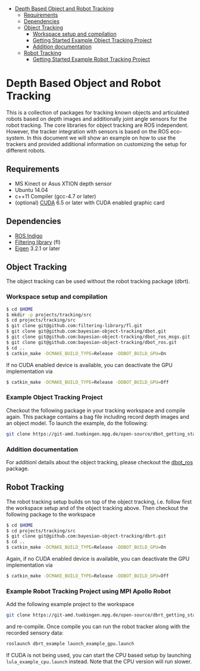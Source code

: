 

* [Depth Based Object and Robot Tracking](#depth-based-object-and-robot-tracking)
  * [Requirements](#requirements)
  * [Dependencies](#dependencies)
  * [Object Tracking](#object-tracking)
    * [Workspace setup and compilation](#workspace-setup-and-compilation)
    * [Getting Started Example Object Tracking Project](#example-object-tracking-project)
    * [Addition documentation](#additional-documentation)
  * [Robot Tracking](#robot-tracking)
    * [Getting Started Example Robot Tracking Project](#example-robot-tracking-project-using-mpi-apollo-robot)
    



# Depth Based Object and Robot Tracking 

This is a collection of packages for tracking known objects and articulated
robots based on depth images and additionally joint angle sensors for the robot 
tracking. The core libraries for object tracking are ROS independent. However, 
the tracker integration with sensors is based on the ROS eco-system. In this 
document we will show an example on how to use the trackers and provided 
additional information on customizing the setup for different robots.

## Requirements
 * MS Kinect or Asus XTION depth sensor
 * Ubuntu 14.04
 * c++11 Compiler (gcc-4.7 or later)
 * (optional) [CUDA](https://developer.nvidia.com/cuda-downloads) 6.5 or later with CUDA enabled
   graphic card 

## Dependencies
 * [ROS Indigo](http://wiki.ros.org/indigo)
 * [Filtering library](https://github.com/filtering-library/fl) (fl)
 * [Eigen](http://eigen.tuxfamily.org/) 3.2.1 or later
 
## Object Tracking
The object tracking can be used without the robot tracking package (dbrt). 

### Workspace setup and compilation
```bash
$ cd $HOME
$ mkdir -p projects/tracking/src  
$ cd projects/tracking/src
$ git clone git@github.com:filtering-library/fl.git
$ git clone git@github.com:bayesian-object-tracking/dbot.git
$ git clone git@github.com:bayesian-object-tracking/dbot_ros_msgs.git
$ git clone git@github.com:bayesian-object-tracking/dbot_ros.git
$ cd ..
$ catkin_make -DCMAKE_BUILD_TYPE=Release -DDBOT_BUILD_GPU=On
```
If no CUDA enabled device is available, you can deactivate the GPU implementation via 
```bash
$ catkin_make -DCMAKE_BUILD_TYPE=Release -DDBOT_BUILD_GPU=Off
```

### Example Object Tracking Project 

Checkout the following package in your tracking workspace and compile again. 
This package contains a bag file including record depth images and an object 
model. To launch the example, do the following:

```bash
git clone https://git-amd.tuebingen.mpg.de/open-source/dbot_getting_started.git
```

### Addition documentation

For additionl details about the object tracking, please checkout the [dbot_ros](https://github.com/bayesian-object-tracking/dbot_ros/blob/master/README.md) package.

## Robot Tracking

The robot tracking setup builds on top of the object tracking, i.e. follow 
first the workspace setup and of the object tracking above. Then checkout 
the following package to the workspace

```bash
$ cd $HOME
$ cd projects/tracking/src
$ git clone git@github.com:bayesian-object-tracking/dbrt.git
$ cd ..
$ catkin_make -DCMAKE_BUILD_TYPE=Release -DDBOT_BUILD_GPU=On
```
Again, if no CUDA enabled device is available, you can deactivate the GPU implementation via 
```bash
$ catkin_make -DCMAKE_BUILD_TYPE=Release -DDBOT_BUILD_GPU=Off
```

### Example Robot Tracking Project using MPI Apollo Robot

Add the following example project to the workspace

```bash
git clone https://git-amd.tuebingen.mpg.de/open-source/dbrt_getting_started.git
```
and re-compile. Once compile you can run the robot tracker along with the 
recorded sensory data:

```bash
roslaunch dbrt_example launch_example_gpu.launch
```

If CUDA is not being used, you can start the CPU based setup by launching 
`lula_example_cpu.launch` instead. Note that the CPU version will run slower.


